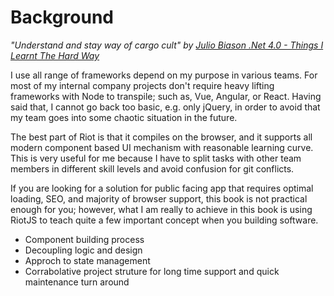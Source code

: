 # Background

*"Understand and stay way of cargo cult" by <a href="https://blog.juliobiason.net/thoughts/things-i-learnt-the-hard-way/" target="_blank">Julio Biason .Net 4.0 - Things I Learnt The Hard Way</a>*

I use all range of frameworks depend on my purpose in various teams. For most of my internal company projects don't require heavy lifting frameworks with Node to transpile; such as, Vue, Angular, or React. Having said that, I cannot go back too basic, e.g. only jQuery, in order to avoid that my team goes into some chaotic situation in the future.

The best part of Riot is that it compiles on the browser, and it supports all modern component based UI mechanism with reasonable learning curve. This is very useful for me because I have to split tasks with other team members in different skill levels and avoid confusion for git conflicts.

If you are looking for a solution for public facing app that requires optimal loading, SEO, and majority of browser support, this book is not practical enough for you; however, what I am really to achieve in this book is using RiotJS to teach quite a few important concept when you building software. 

- Component building process
- Decoupling logic and design
- Approch to state management
- Corrabolative project struture for long time support and quick maintenance turn around




